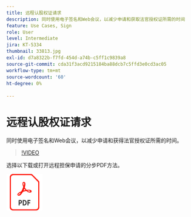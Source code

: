 ```yaml
---
title: 远程认股权证请求
description: 同时使用电子签名和Web会议，以减少申请和获取法官授权证所需的时间
feature: Use Cases, Sign
role: User
level: Intermediate
jira: KT-5334
thumbnail: 33813.jpg
exl-id: d7a8322b-f7fd-454d-a74b-c5ff1c9839a8
source-git-commit: cda31f3acd9215184ba88dcb7c5ffd3e0cd3ac05
workflow-type: tm+mt
source-wordcount: '60'
ht-degree: 0%

---
```


# 远程认股权证请求

同时使用电子签名和Web会议，以减少申请和获得法官授权证所需的时间。

>[!VIDEO](https://video.tv.adobe.com/v/33813?quality=12&learn=on&hidetitle=true)

选择以下载或打开远程担保申请的分步PDF方法。

[![下载PDF配方](../assets/acrobat_PDF_96.png)](../assets/UseCaseRecipe-EN-Remote-Warrant-Request.pdf)
